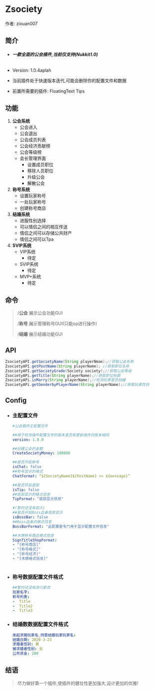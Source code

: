 # Zsociety

作者: zixuan007



## 简介

- ###### **一款全面的公会插件,当前仅支持(Nukkit1.0)**

- Version: 1.0.4aplah

- 当前插件处于快速版本迭代,可能会删除你的配置文件和数据

- 前置所需要的插件: FloatingText Tips



## 功能

1. **公会系统**
   - 公会进入
   - 公会退出
   - 公会成员列表
   - 公会经济贡献榜
   - 公会等级榜
   - 会长管理界面
     - 设置成员职位
     - 移除人员职位
     - 升级公会
     - 解散公会
2. **称号系统**
   - 设置玩家称号
   - 一处玩家称号
   - 创建称号商店
3. **结婚系统**
   - 进服性别选择
   - 可以情侣之间的相互传送
   - 情侣之间可以存储公共财产
   - 情侣之间可以Tpa
4. **SVIP系统**
   - VIP系统
     - 待定
   - SVIP系统
     - 待定
   - MVP+系统
     - 待定

## 命令

> /**公会** 展示公会功能GUI
>
> /**称号** 展示管理称号GUI(只能op进行操作)
>
> /**结婚** 展示结婚功能GUI



## API
```java
ZsocietyAPI.getSocietyName(String playerNmae);//获取公会名称
ZsocietyAPI.getPostName(String playerName); //获取职位名称
ZsocietyAPI.getSocietyGrade(Society society);//获取公会等级
ZsocietyAPi.getTitle(String playerName);//获取职位标题
ZsocietyAPi.isMarry(String playerName);//检测玩家是否结婚
ZsocietyAPi.getGenderbyPlayerName(String playerName);//获取玩家性别
```



## Config

- ### 主配置文件

  ```yml
  #公会插件主配置文件
  
  ##用于检测插件配置文件的版本是否和更新插件的版本相同
  version: 1.0.0
  
  ##创建公会的金额
  CreateSocietyMoney: 100000
  
  ##是否开启称号
  isChat: false
  ##称号显示的格式
  ChatFormat: “${SocietyName}${PostName} >> ${message}”
  
  ##是否开启底部
  isTip: false
  ##底部显示的格式信息
  TipFormat: "底部显示信息"
  
  #(暂时还没有加入)
  ##是否开启Boss血条信息显示
  isBossBar: false
  ##Boss血条的格式信息
  BossBarFormat: "此配置是专门用于显示配置文件信息"
  
  ##木牌称号商店格式信息
  SignTitleShopFormat:
  - "[称号商店]"
  - "[称号格式]"
  - "[称号经济]"
  - "[木牌格式信息]"
  	
  ```

- ### 称号数据配置文件格式

  ```yml
  ##暂时还没有进行更改
  玩家名字:
  称号列表:
  -  Title
  -  Title2
  -  Title3
  
  ```

- ### 结婚数数据配置文件格式

  ```yml
  发起求婚玩家名_同意结婚玩家玩家名:
  结婚日期: 2020-3-23
  求婚者性别: 男
  被求婚者性别: 女
  公共资金: 200
  ```




## 结语

> 尽力做好第一个插件,使插件的健壮性更加强大,设计更加的优雅!


